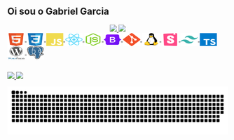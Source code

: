## Oi sou o Gabriel Garcia

<div align="center">
  <a href="https://github.com/GabrielAnjos011">
  <img width="450em" src="https://github-readme-stats.vercel.app/api?username=GabrielAnjos011&show_icons=true&theme=dark&include_all_commits=true&count_private=true"/>
  <img width="380em"  src="https://github-readme-stats.vercel.app/api/top-langs/?username=GabrielAnjos011&layout=compact&langs_count=16&theme=dark"/>
</div>
  <div>
  <img align="center" alt="HTML" height="30" width="40" src="https://raw.githubusercontent.com/devicons/devicon/master/icons/html5/html5-original.svg">
  <img align="center" alt="CSS" height="30" width="40" src="https://raw.githubusercontent.com/devicons/devicon/master/icons/css3/css3-original.svg">
  <img align="center" alt="Js" height="30" width="40" src="https://raw.githubusercontent.com/devicons/devicon/master/icons/javascript/javascript-plain.svg">
  <img align="center" alt="React" height="30" width="40" src="https://raw.githubusercontent.com/devicons/devicon/master/icons/react/react-original.svg">
  <img align="center" alt="Nodejs" height="30" width="40" src="https://raw.githubusercontent.com/devicons/devicon/master/icons/nodejs/nodejs-original.svg">
  <img align="center" alt="Bootstrap" height="30" width="40" src="https://raw.githubusercontent.com/devicons/devicon/master/icons/bootstrap/bootstrap-original.svg">
  <img align="center" alt="Git" height="30" width="40" src="https://raw.githubusercontent.com/devicons/devicon/master/icons/git/git-original.svg">
  <img align="center" alt="Git" height="30" width="40" src="https://raw.githubusercontent.com/devicons/devicon/master/icons/linux/linux-original.svg">
  <img align="center" alt="Git" height="30" width="40" src="https://raw.githubusercontent.com/devicons/devicon/master/icons/storybook/storybook-original.svg">
  <img align="center" alt="Git" height="30" width="40" src="https://raw.githubusercontent.com/devicons/devicon/master/icons/tailwindcss/tailwindcss-plain.svg">
  <img align="center" alt="Git" height="30" width="40" src="https://raw.githubusercontent.com/devicons/devicon/master/icons/typescript/typescript-original.svg">
  <img align="center" alt="Git" height="30" width="40" src="https://raw.githubusercontent.com/devicons/devicon/master/icons/wordpress/wordpress-original.svg">
  <img align="center" alt="Git" height="30" width="40" src="https://raw.githubusercontent.com/devicons/devicon/master/icons/postgresql/postgresql-original.svg">
</div>
  
  ##
  
  <div>  
  <a href = "mailto:gabrielgarcia.anjos250@gmail.com"><img src="https://img.shields.io/badge/-Gmail-%23333?style=for-the-badge&logo=gmail&logoColor=white" target="_blank"> </a>
  <a href="https://www.linkedin.com/in/gabrielgarcia011/" target="_blank"> <img src="https://img.shields.io/badge/-LinkedIn-%230077B5?style=for-the-badge&logo=linkedin&logoColor=white" target="_blank"></a> 
  </div>
  
  ![Snake animation](https://github.com/GabrielAnjos011/GabrielAnjos011/blob/output/github-contribution-grid-snake.svg)

 

  
  
